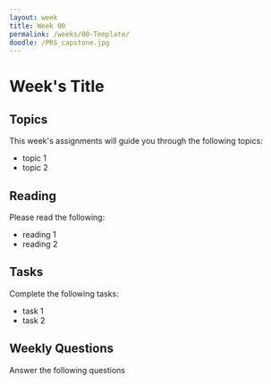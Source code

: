 ```yaml
---
layout: week
title: Week 00
permalink: /weeks/00-Template/
doodle: /PRS_capstone.jpg
---
```


# Week's Title

## Topics

This week's assignments will guide you through the following topics:
* topic 1
* topic 2

## Reading

Please read the following:
* reading 1
* reading 2

## Tasks

Complete the following tasks:
* task 1
* task 2

## Weekly Questions

Answer the following questions
